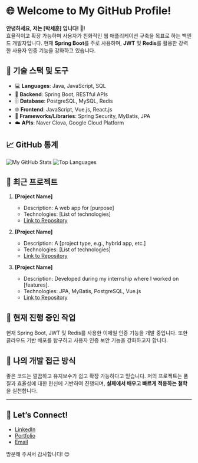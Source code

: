 # 🌐 Welcome to My GitHub Profile!

**안녕하세요, 저는 [박세훈] 입니다! 👋!**  
효율적이고 확장 가능하며 사용자가 친화적인 웹 애플리케이션 구축을 목표로 하는 백엔드 개발자입니다. 현재 **Spring Boot**를 주로 사용하며, **JWT** 및 **Redis**를 활용한 강력한 사용자 인증 기능을 강화하고 있습니다.


## 🔧 기술 스택 및 도구

- 💻 **Languages**: Java, JavaScript, SQL
- 🔧 **Backend**: Spring Boot, RESTful APIs
- 🗄️ **Database**: PostgreSQL, MySQL, Redis
- 🌐 **Frontend**: JavaScript, Vue.js, React.js
- 🧩 **Frameworks/Libraries**: Spring Security, MyBatis, JPA
- ☁️ **APIs**: Naver Clova, Google Cloud Platform

## 📈 GitHub 통계

![My GitHub Stats](https://github-readme-stats.vercel.app/api?username=PsHooN7979&show_icons=true&theme=radical)
![Top Languages](https://github-readme-stats.vercel.app/api/top-langs/?username=PsHooN7979&layout=compact&theme=radical)

## 📝 최근 프로젝트

1. **[Project Name]**  
   - Description: A web app for [purpose]
   - Technologies: [List of technologies]
   - [Link to Repository](URL)

2. **[Project Name]**  
   - Description: A [project type, e.g., hybrid app, etc.]
   - Technologies: [List of technologies]
   - [Link to Repository](URL)

3. **[Project Name]**  
   - Description: Developed during my internship where I worked on [features].
   - Technologies: JPA, MyBatis, PostgreSQL, Vue.js
   - [Link to Repository](URL)

## 🚀 현재 진행 중인 작업

현재 Spring Boot, JWT 및 Redis를 사용한 이메일 인증 기능을 개발 중입니다. 또한 클라우드 기반 배포를 탐구하고 사용자 인증 보안 기능을 강화하고자 합니다.

## 🧠 나의 개발 접근 방식

좋은 코드는 깔끔하고 유지보수가 쉽고 확장 가능하다고 믿습니다. 저의 프로젝트는 품질과 효율성에 대한 헌신에 기반하여 진행되며, **실패에서 배우고 빠르게 적응하는 철학**을 실천합니다.

---

## 🎯 Let’s Connect!

- [LinkedIn](your-linkedin-url)
- [Portfolio](your-portfolio-url)
- [Email](mailto:youremail@example.com)

방문해 주셔서 감사합니다! 😊
